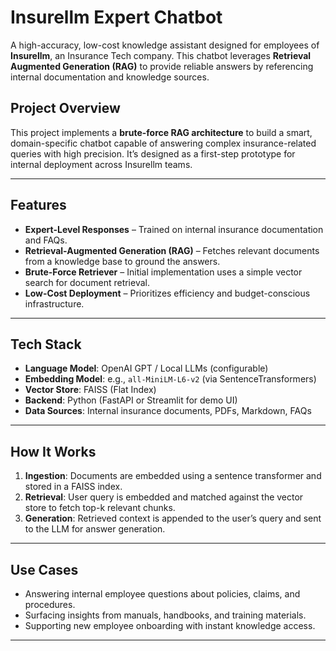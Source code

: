 #  Insurellm Expert Chatbot

A high-accuracy, low-cost knowledge assistant designed for employees of **Insurellm**, an Insurance Tech company. This chatbot leverages **Retrieval Augmented Generation (RAG)** to provide reliable answers by referencing internal documentation and knowledge sources.

##  Project Overview

This project implements a **brute-force RAG architecture** to build a smart, domain-specific chatbot capable of answering complex insurance-related queries with high precision. It’s designed as a first-step prototype for internal deployment across Insurellm teams.

---

##  Features

- **Expert-Level Responses** – Trained on internal insurance documentation and FAQs.
- **Retrieval-Augmented Generation (RAG)** – Fetches relevant documents from a knowledge base to ground the answers.
- **Brute-Force Retriever** – Initial implementation uses a simple vector search for document retrieval.
- **Low-Cost Deployment** – Prioritizes efficiency and budget-conscious infrastructure.

---

##  Tech Stack

- **Language Model**: OpenAI GPT / Local LLMs (configurable)
- **Embedding Model**: e.g., `all-MiniLM-L6-v2` (via SentenceTransformers)
- **Vector Store**: FAISS (Flat Index)
- **Backend**: Python (FastAPI or Streamlit for demo UI)
- **Data Sources**: Internal insurance documents, PDFs, Markdown, FAQs

---

##  How It Works

1. **Ingestion**: Documents are embedded using a sentence transformer and stored in a FAISS index.
2. **Retrieval**: User query is embedded and matched against the vector store to fetch top-k relevant chunks.
3. **Generation**: Retrieved context is appended to the user’s query and sent to the LLM for answer generation.

---

##  Use Cases

- Answering internal employee questions about policies, claims, and procedures.
- Surfacing insights from manuals, handbooks, and training materials.
- Supporting new employee onboarding with instant knowledge access.

---
